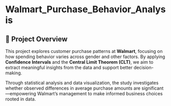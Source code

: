 # Walmart_Purchase_Behavior_Analysis

## 🛒 Project Overview

This project explores customer purchase patterns at **Walmart**, focusing on how spending behavior varies across gender and other factors. By applying **Confidence Intervals** and the **Central Limit Theorem (CLT)**, we aim to extract meaningful insights from the data and support better decision-making.

Through statistical analysis and data visualization, the study investigates whether observed differences in average purchase amounts are significant—empowering Walmart’s management to make informed business choices rooted in data.
